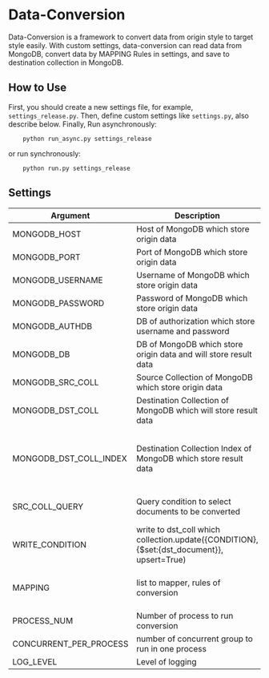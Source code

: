 # Data-Conversion

Data-Conversion is a framework to convert data from origin style to target style easily.
With custom settings, data-conversion can read data from MongoDB, convert
data by MAPPING Rules in settings, and save to destination collection in MongoDB.

## How to Use

First, you should create a new settings file, for example, `settings_release.py`.
Then, define custom settings like `settings.py`, also describe below.
Finally, Run asynchronously:

```
    python run_async.py settings_release
```
or run synchronously:

```
    python run.py settings_release
```


## Settings

| Argument               | Description                                                                                | Value Example                                                                            |
|------------------------|--------------------------------------------------------------------------------------------|------------------------------------------------------------------------------------------|
| MONGODB_HOST           | Host of MongoDB which store origin data                                                    | '127.0.0.1'                                                                              |
| MONGODB_PORT           | Port of MongoDB which store origin data                                                    | 27017                                                                                    |
| MONGODB_USERNAME       | Username of MongoDB which store origin data                                                | None / 'admin'                                                                           |
| MONGODB_PASSWORD       | Password of MongoDB which store origin data                                                | None / '123456'                                                                          |
| MONGODB_AUTHDB         | DB of authorization which store username and password                                      | 'admin'                                                                                  |
| MONGODB_DB             | DB of MongoDB which store origin data and will store result data                           | 'data'                                                                                   |
| MONGODB_SRC_COLL       | Source Collection of MongoDB which store origin data                                       | 'src_coll'                                                                               |
| MONGODB_DST_COLL       | Destination Collection of MongoDB which will store result data                             | 'dst_coll'                                                                               |
| MONGODB_DST_COLL_INDEX | Destination Collection Index of MongoDB which store result data                            | [([('url', pymongo.ASCENDING)], {'unique':True}), ([('domain', pymongo.ASCENDING)], {})] |
| SRC_COLL_QUERY         | Query condition to select documents to be converted                                        | { 'filter': {}, 'projection': None, 'start': 0, 'limit': 1000 }                          |
| WRITE_CONDITION        | write to dst_coll which collection.update({CONDITION}, {$set:{dst_document}}, upsert=True) | ['url']                                                                                  |
| MAPPING                | list to mapper, rules of conversion                                                        | [Mapper('url', 'url', str, None)] // src_key, dst_key, dst_type, custom_convert_function |
| PROCESS_NUM            | Number of process to run conversion                                                        | 1                                                                                        |
| CONCURRENT_PER_PROCESS | number of concurrent group to run in one process                                           | 100                                                                                      |
| LOG_LEVEL              | Level of logging                                                                           | logging.INFO                                                                             |